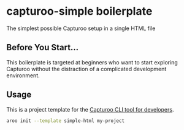 # capturoo-simple boilerplate

The simplest possible Capturoo setup in a single HTML file

## Before You Start...
This boilerplate is targeted at beginners who want to start exploring
Capturoo without the distraction of a complicated development environment.

## Usage
This is a project template for the [Capturoo CLI tool for developers](https://www.npmjs.com/package/@capturoo/capturoo-cli).

``` bash
aroo init --template simple-html my-project
```
